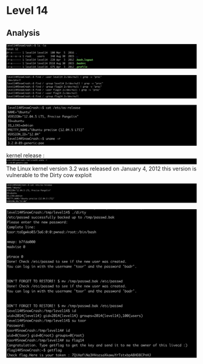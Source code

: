 # Level 14

## Analysis


![alt text](image.png)

![alt text](image-1.png)


![alt text](image-4.png)

kernel release : 
![alt text](image-2.png)
The Linux kernel version 3.2 was released on January 4, 2012 this version is vulnerable to the Dirty cow exploit


![alt text](image-3.png)


![alt text](image-5.png)
